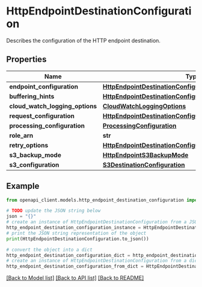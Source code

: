 # HttpEndpointDestinationConfiguration

Describes the configuration of the HTTP endpoint destination.

## Properties

Name | Type | Description | Notes
------------ | ------------- | ------------- | -------------
**endpoint_configuration** | [**HttpEndpointDestinationConfigurationEndpointConfiguration**](HttpEndpointDestinationConfigurationEndpointConfiguration.md) |  | 
**buffering_hints** | [**HttpEndpointDestinationConfigurationBufferingHints**](HttpEndpointDestinationConfigurationBufferingHints.md) |  | [optional] 
**cloud_watch_logging_options** | [**CloudWatchLoggingOptions**](CloudWatchLoggingOptions.md) |  | [optional] 
**request_configuration** | [**HttpEndpointDestinationConfigurationRequestConfiguration**](HttpEndpointDestinationConfigurationRequestConfiguration.md) |  | [optional] 
**processing_configuration** | [**ProcessingConfiguration**](ProcessingConfiguration.md) |  | [optional] 
**role_arn** | **str** |  | [optional] 
**retry_options** | [**HttpEndpointDestinationConfigurationRetryOptions**](HttpEndpointDestinationConfigurationRetryOptions.md) |  | [optional] 
**s3_backup_mode** | [**HttpEndpointS3BackupMode**](HttpEndpointS3BackupMode.md) |  | [optional] 
**s3_configuration** | [**S3DestinationConfiguration**](S3DestinationConfiguration.md) |  | 

## Example

```python
from openapi_client.models.http_endpoint_destination_configuration import HttpEndpointDestinationConfiguration

# TODO update the JSON string below
json = "{}"
# create an instance of HttpEndpointDestinationConfiguration from a JSON string
http_endpoint_destination_configuration_instance = HttpEndpointDestinationConfiguration.from_json(json)
# print the JSON string representation of the object
print(HttpEndpointDestinationConfiguration.to_json())

# convert the object into a dict
http_endpoint_destination_configuration_dict = http_endpoint_destination_configuration_instance.to_dict()
# create an instance of HttpEndpointDestinationConfiguration from a dict
http_endpoint_destination_configuration_from_dict = HttpEndpointDestinationConfiguration.from_dict(http_endpoint_destination_configuration_dict)
```
[[Back to Model list]](../README.md#documentation-for-models) [[Back to API list]](../README.md#documentation-for-api-endpoints) [[Back to README]](../README.md)


